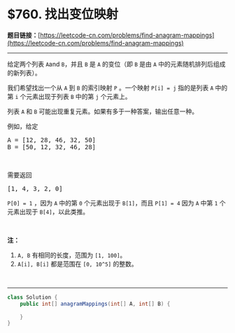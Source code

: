 # $760. 找出变位映射

**题目链接：**[https://leetcode-cn.com/problems/find-anagram-mappings](https://leetcode-cn.com/problems/find-anagram-mappings)

---

<div class="content__1Y2H">
 <div class="notranslate">
  <p>给定两个列表 <code>A</code>and <code>B</code>，并且 <code>B</code> 是 <code>A</code> 的变位（即&nbsp;<code>B</code> 是由&nbsp;<code>A</code> 中的元素随机排列后组成的新列表）。</p> 
  <p>我们希望找出一个从 <code>A</code> 到 <code>B</code>&nbsp;的索引映射 <code>P</code> 。一个映射 <code>P[i] = j</code>&nbsp;指的是列表&nbsp;<code>A</code> 中的第 <code>i</code> 个元素出现于列表&nbsp;<code>B</code> 中的第 <code>j</code> 个元素上。</p> 
  <p>列表 <code>A</code> 和 <code>B</code> 可能出现重复元素。如果有多于一种答案，输出任意一种。</p> 
  <p>例如，给定</p> 
  <pre class="language-text">A = [12, 28, 46, 32, 50]
B = [50, 12, 32, 46, 28]
</pre> 
  <p>&nbsp;</p> 
  <p>需要返回</p> 
  <pre class="language-text">[1, 4, 3, 2, 0]
</pre> 
  <p><code>P[0] = 1</code>&nbsp;，因为 <code>A</code> 中的第 <code>0</code> 个元素出现于 <code>B[1]</code>，而且 <code>P[1] = 4</code> 因为 <code>A</code> 中第 <code>1</code> 个元素出现于 <code>B[4]</code>，以此类推。</p> 
  <p>&nbsp;</p> 
  <p><strong>注：</strong></p> 
  <ol> 
   <li><code>A, B</code>&nbsp;有相同的长度，范围为&nbsp;<code>[1, 100]</code>。</li> 
   <li><code>A[i], B[i]</code> 都是范围在&nbsp;<code>[0, 10^5]</code> 的整数。</li> 
  </ol> 
  <p>&nbsp;</p> 
 </div>
</div>

---

```java
class Solution {
    public int[] anagramMappings(int[] A, int[] B) {
        
    }
}
```
